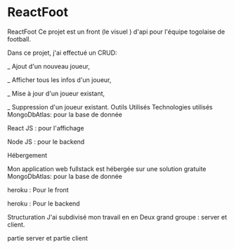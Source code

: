 # ReactFoot
ReactFoot
Ce projet est un front (le visuel ) d'api pour l'équipe togolaise de football.

Dans ce projet, j'ai effectué un CRUD:

 _ Ajout d'un nouveau joueur,
 
 _ Afficher tous les infos d'un joueur,
 
 _ Mise à jour d'un joueur existant,
 
 _ Suppression d'un joueur existant.
Outils Utilisés
Technologies utilisés
 MongoDbAtlas: pour la base de donnée

 React JS : pour l'affichage

 Node JS : pour le backend


Hébergement

Mon application web fullstack est hébergée sur une solution gratuite
MongoDbAtlas: pour la base de donnée

 heroku : Pour le front

 heroku : Pour le backend

Structuration
J'ai subdivisé mon travail en en Deux grand groupe : server et client.

partie server et partie client
